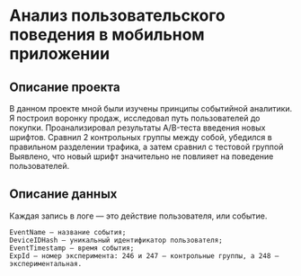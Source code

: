 

# Анализ пользовательского поведения в мобильном приложении
## Описание проекта
В данном проекте мной были изучены принципы событийной аналитики. Я построил 
воронку продаж, исследовал путь пользователей до покупки. Проанализировал 
результаты A/B-теста введения новых шрифтов. Сравнил 2 контрольных группы между 
собой, убедился в правильном разделении трафика, а затем сравнил с тестовой группой 
Выявлено, что новый шрифт значительно не повлияет на поведение пользователей. 

## Описание данных

Каждая запись в логе — это действие пользователя, или событие.

    EventName — название события;
    DeviceIDHash — уникальный идентификатор пользователя;
    EventTimestamp — время события;
    ExpId — номер эксперимента: 246 и 247 — контрольные группы, а 248 — экспериментальная.
